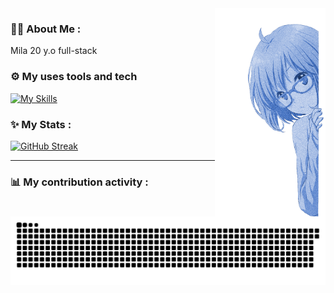 <img height="333" src="img/girl.png" align=right>

### 👩‍💻 About Me :
Mila
20 y.o
full-stack
                                                                      

### ⚙️ My uses tools and tech

[![My Skills](https://skillicons.dev/icons?i=js,html,css,scss,bash,mysql,sqlite,php,go,githubactions,vscode,figma,ai,ps,git&perline=5)](https://skillicons.dev)

### ✨ My Stats :

[![GitHub Streak](https://github-readme-streak-stats.herokuapp.com?user=Deoships&theme=tokyonight&hide_border=true&border_radius=0&card_width=950)](https://git.io/streak-stats)

---
### 📊 My contribution activity :
![GitHub Snake SVG](https://github.com/Deoships/Deoships/blob/output/github-contribution-grid-snake-dark.svg)
